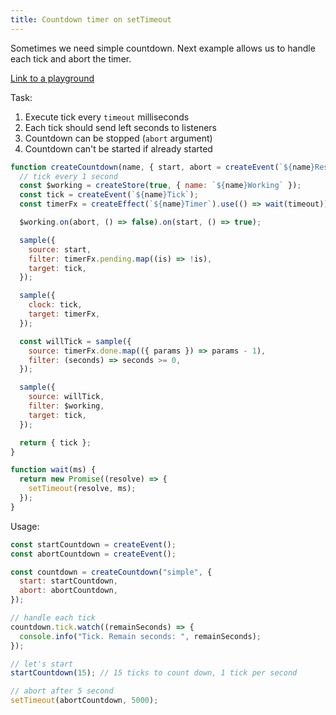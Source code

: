 ```yaml
---
title: Countdown timer on setTimeout
---
```


Sometimes we need simple countdown. Next example allows us to handle each tick and abort the timer.

[Link to a playground](https://share.effector.dev/bIFZNWxZ)

Task:

1. Execute tick every `timeout` milliseconds
2. Each tick should send left seconds to listeners
3. Countdown can be stopped (`abort` argument)
4. Countdown can't be started if already started

```js
function createCountdown(name, { start, abort = createEvent(`${name}Reset`), timeout = 1000 }) {
  // tick every 1 second
  const $working = createStore(true, { name: `${name}Working` });
  const tick = createEvent(`${name}Tick`);
  const timerFx = createEffect(`${name}Timer`).use(() => wait(timeout));

  $working.on(abort, () => false).on(start, () => true);

  sample({
    source: start,
    filter: timerFx.pending.map((is) => !is),
    target: tick,
  });

  sample({
    clock: tick,
    target: timerFx,
  });

  const willTick = sample({
    source: timerFx.done.map(({ params }) => params - 1),
    filter: (seconds) => seconds >= 0,
  });

  sample({
    source: willTick,
    filter: $working,
    target: tick,
  });

  return { tick };
}

function wait(ms) {
  return new Promise((resolve) => {
    setTimeout(resolve, ms);
  });
}
```

Usage:

```js
const startCountdown = createEvent();
const abortCountdown = createEvent();

const countdown = createCountdown("simple", {
  start: startCountdown,
  abort: abortCountdown,
});

// handle each tick
countdown.tick.watch((remainSeconds) => {
  console.info("Tick. Remain seconds: ", remainSeconds);
});

// let's start
startCountdown(15); // 15 ticks to count down, 1 tick per second

// abort after 5 second
setTimeout(abortCountdown, 5000);
```
